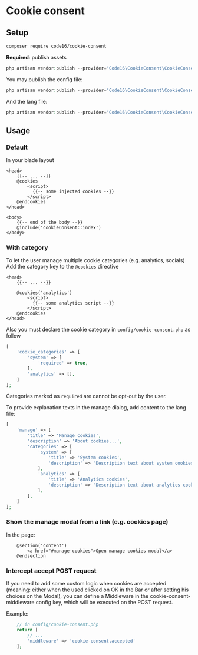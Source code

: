 # Cookie consent

## Setup
```bash
composer require code16/cookie-consent
```

**Required**: publish assets
```php
php artisan vendor:publish --provider="Code16\CookieConsent\CookieConsentServiceProvider" --tag="assets"
```

You may publish the config file:

```php
php artisan vendor:publish --provider="Code16\CookieConsent\CookieConsentServiceProvider" --tag="config"
```

And the lang file:

```php
php artisan vendor:publish --provider="Code16\CookieConsent\CookieConsentServiceProvider" --tag="lang"
```

## Usage

### Default
In your blade layout
```blade
<head>
    {{-- ... --}}
    @cookies
        <script>
          {{-- some injected cookies --}}
        </script>
    @endcookies
</head>

<body>
    {{-- end of the body --}}
    @include('cookieConsent::index')
</body>
```

### With category
To let the user manage multiple cookie categories (e.g. analytics, socials)
Add the category key to the `@cookies` directive
```blade
<head>
    {{-- ... --}}

    @cookies('analytics')
        <script>
          {{-- some analytics script --}}
        </script>
    @endcookies
</head>
```

Also you must declare the cookie category in `config/cookie-consent.php` as follow
```php
[
    'cookie_categories' => [
        'system' => [
            'required' => true,
        ],
        'analytics' => [],
    ]
];
```

Categories marked as `required` are cannot be opt-out by the user.

To provide explanation texts in the manage dialog, add content to the lang file:
```php
[
    'manage' => [
        'title' => 'Manage cookies',
        'description' => 'About cookies...',
        'categories' => [
            'system' => [
                'title' => 'System cookies',
                'description' => "Description text about system cookies",
            ],
            'analytics' => [
                'title' => 'Analytics cookies',
                'description' => "Description text about analytics cookies",
            ],
        ],
    ]
];
```

### Show the manage modal from a link (e.g. cookies page)
In the page:
```blade
    @section('content')
        <a href="#manage-cookies">Open manage cookies modal</a>
    @endsection
```

### Intercept accept POST request
If you need to add some custom logic when cookies are accepted (meaning: either when the used clicked on OK in the Bar or after setting his choices on the Modal), you can define a Middleware in the cookie-consent-middleware config key, which will be executed on the POST request.

Example:
```php
    // in config/cookie-consent.php
    return [
        // ...
        'middleware' => 'cookie-consent.accepted'
    ];
```
